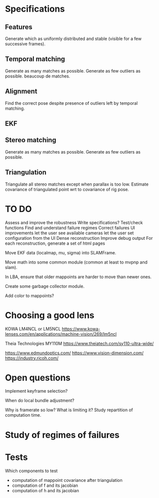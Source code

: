 
Specifications
==============

Features
--------
Generate which as uniformly distributed and stable (visible for a few successive frames).

Temporal matching
-----------------
Generate as many matches as possible.
Generate as few outliers as possible.
beaucoup de matches.

Alignment
---------

Find the correct pose despite presence of outliers left by temporal matching.

EKF
---

Stereo matching
---------------
Generate as many matches as possible.
Generate as few outliers as possible.

Triangulation
-------------
Triangulate all stereo matches except when parallax is too low.
Estimate covariance of triangulated point wrt to covariance of rig pose.

TO DO
=====

Assess and improve the robustness
    Write specifications?
    Test/check functions
    Find and understand failure regimes
    Correct failures
UI improvements
    let the user see available cameras
    let the user set configuration from the UI
Dense reconstruction
Improve debug output
    For each reconstruction, generate a set of html pages

Move EKF data (localmap, mu, sigma) into SLAMFrame.

Move math into some common module (common at least to mvpnp and slam).

In LBA, ensure that older mappoints are harder to move than newer ones.

Create some garbage collector module.

Add color to mappoints?

Choosing a good lens
====================

KOWA LM4NCL or LM5NCL
<https://www.kowa-lenses.com/en/applications/machine-vision/269/lm5ncl>

Theia Technologies MY110M
<https://www.theiatech.com/sy110-ultra-wide/>

https://www.edmundoptics.com/
https://www.vision-dimension.com/
https://industry.ricoh.com/

Open questions
==============

Implement keyframe selection?

When do local bundle adjustment?

Why is framerate so low? What is limiting it?
    Study repartition of computation time.

Study of regimes of failures
============================

Tests
=====

Which components to test
- computation of mappoint covariance after triangulation
- computation of f and its jacobian
- computation of h and its jacobian


